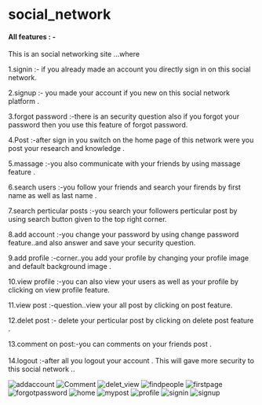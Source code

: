 
# social_network
<h4>All features : -</h4>
This is an social networking site ...where <br>

1.signin :- if you already made an account you directly sign in on this social network.<br>

2.signup :- you made your account if you new on this social network platform . <br>

3.forgot password :-there is an security question also if you forgot your password then you use this feature of forgot password.<br>

4.Post :-after sign in you switch on the home page of this network were you post your research and knowledge .<br>

5.massage :-you also communicate with your friends by using massage feature .<br>

6.search users :-you follow your friends and search your firends by first name as well as last name .<br>

7.search perticular posts :-you search your followers perticular post by using search button given to the top right corner.<br>

8.add account :-you change your password by using change password feature..and also answer and save your security question.<br>

9.add profile :-corner..you add your profile by changing your profile image and default background image .<br>

10.view profile :-you can also view your users as well as your profile by clicking on view profile feature.<br>

11.view post :-question..view your all post by clicking on post feature.<br>

12.delet post :- delete your perticular post by clicking on delete post feature .<br>

13.comment on post:-you can comments on your friends post .<br>
<br>
14.logout :-after all you logout your account . This will gave more security to this social network ..<br>


![addaccount](https://user-images.githubusercontent.com/63538576/87392541-58141c00-c5ca-11ea-84b1-334fd9ddea70.PNG)
![Comment](https://user-images.githubusercontent.com/63538576/87392544-59454900-c5ca-11ea-9d4d-1f8316e7779b.PNG)
![delet_view](https://user-images.githubusercontent.com/63538576/87392547-5ba7a300-c5ca-11ea-9e7f-05b97a029314.PNG)
![findpeople](https://user-images.githubusercontent.com/63538576/87392553-5fd3c080-c5ca-11ea-8638-da02121c7f84.PNG)
![firstpage](https://user-images.githubusercontent.com/63538576/87392557-606c5700-c5ca-11ea-983d-47ac75e3aa11.PNG)
![forgotpassword](https://user-images.githubusercontent.com/63538576/87392561-62ceb100-c5ca-11ea-90f5-f5aa9d39f443.PNG)
![home](https://user-images.githubusercontent.com/63538576/87392565-63674780-c5ca-11ea-9665-2cfb0e2ab468.PNG)
![mypost](https://user-images.githubusercontent.com/63538576/87392571-64987480-c5ca-11ea-9bc7-73568b560383.PNG)
![profile](https://user-images.githubusercontent.com/63538576/87392581-66face80-c5ca-11ea-9285-2481fadc10a7.PNG)
![signin](https://user-images.githubusercontent.com/63538576/87392592-69f5bf00-c5ca-11ea-941b-7e51d5761ca1.PNG)
![signup](https://user-images.githubusercontent.com/63538576/87392593-69f5bf00-c5ca-11ea-8d23-ca4dddec2688.PNG)
